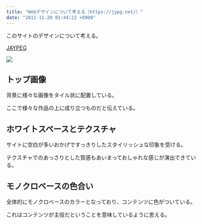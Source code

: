 ```yaml
---
title: "Webデザインについて考える（https://jypg.net/）"
date: "2012-11-20 01:44:22 +0900"
---
```


このサイトのデザインについて考える。 

[JAYPEG](https://jypg.net/) 

![](/images/2012/11/JAYPEG_20121119.png)

## トップ画像

背景に様々な画像をタイル状に配置している。 

ここで様々な作品の上に成り立つものだと伝えている。 

## ホワイトスペースとテクスチャ

サイトに空白が多いおかげですっきりしたスタイリッシュな印象を受ける。 

テクスチャでのあっさりとした質感もあいまっておしゃれな感じが演出できている。 

## モノクロベースの色合い

全体的にモノクロベースのカラーとなっており、コンテンツに色がついている。 

これはコンテンツが主役だということを意味しているように思える。
